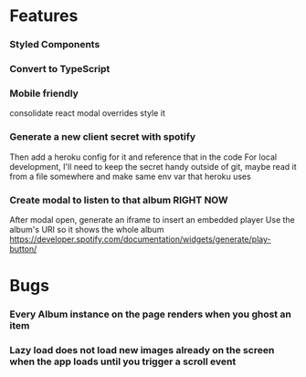 # Features

### Styled Components

### Convert to TypeScript

### Mobile friendly
consolidate react modal overrides
style it 

### Generate a new client secret with spotify
Then add a heroku config for it and reference that in the code
For local development, I'll need to keep the secret handy outside of git, maybe read it from a file somewhere and make same env var that heroku uses

### Create modal to listen to that album RIGHT NOW
After modal open, generate an iframe to insert an embedded player
Use the album's URI so it shows the whole album
https://developer.spotify.com/documentation/widgets/generate/play-button/

# Bugs

### Every Album instance on the page renders when you ghost an item

### Lazy load does not load new images already on the screen when the app loads until you trigger a scroll event
